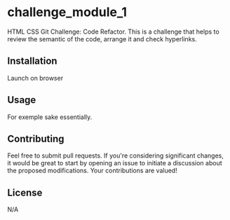 # challenge_module_1

HTML CSS Git Challenge: Code Refactor. This is a challenge that helps to review the semantic of the code, arrange it and check hyperlinks.

## Installation

Launch on browser

## Usage

For exemple sake essentially.

## Contributing

Feel free to submit pull requests. If you're considering significant changes, it would be great to start by opening an issue to initiate a discussion about the proposed modifications. Your contributions are valued!

## License

N/A